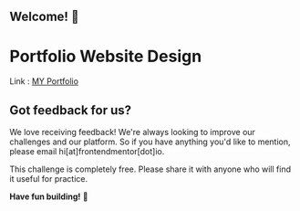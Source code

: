 ## Welcome! 👋
# Portfolio Website Design 
  Link : [MY Portfolio](https://krmfahith-fahith-krms-projects.vercel.app/)


## Got feedback for us?

We love receiving feedback! We're always looking to improve our challenges and our platform. So if you have anything you'd like to mention, please email hi[at]frontendmentor[dot]io.

This challenge is completely free. Please share it with anyone who will find it useful for practice.

**Have fun building!** 🚀
